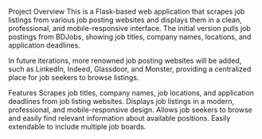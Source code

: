Project Overview
This is a Flask-based web application that scrapes job listings from various job posting websites and displays them in a clean, professional, and mobile-responsive interface. The initial version pulls job postings from BDJobs, showing job titles, company names, locations, and application deadlines.

In future iterations, more renowned job posting websites will be added, such as LinkedIn, Indeed, Glassdoor, and Monster, providing a centralized place for job seekers to browse listings.

Features
Scrapes job titles, company names, job locations, and application deadlines from job listing websites.
Displays job listings in a modern, professional, and mobile-responsive design.
Allows job seekers to browse and easily find relevant information about available positions.
Easily extendable to include multiple job boards.